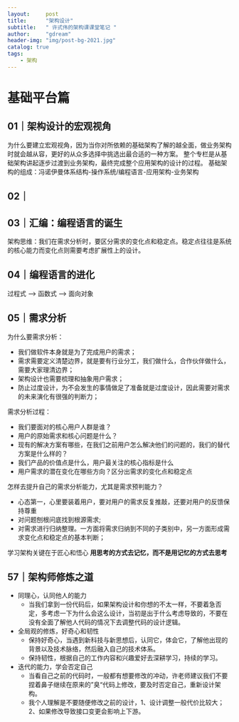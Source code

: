 ```yaml
---
layout:     post
title:      "架构设计"
subtitle:   " 许式伟的架构课课堂笔记 "
author:     "gdream"
header-img: "img/post-bg-2021.jpg"
catalog: true
tags:
    - 架构
---
```



# 基础平台篇

## 01｜架构设计的宏观视角
为什么要建立宏观视角，因为当你对所依赖的基础架构了解的越全面，做业务架构时就会越从容，更好的从众多选择中挑选出最合适的一种方案。
整个专栏是从基础架构讲起逐步过渡到业务架构，最终完成整个应用架构的设计的过程。
基础架构的组成：冯诺伊曼体系结构-操作系统/编程语言-应用架构-业务架构

## 02｜

## 03｜汇编：编程语言的诞生
架构思维：我们在需求分析时，要区分需求的变化点和稳定点。稳定点往往是系统的核心能力而变化点则需要考虑扩展性上的设计。

## 04｜编程语言的进化
过程式 --> 函数式 --> 面向对象

## 05｜需求分析
为什么要需求分析：
- 我们做软件本身就是为了完成用户的需求；
- 需求需要定义清楚边界，就是要有行业分工，我们做什么，合作伙伴做什么，需要大家理清边界；
- 架构设计也需要梳理和抽象用户需求；
- 防止过度设计，为不会发生的事情做足了准备就是过度设计，因此需要对需求的未来演化有很强的判断力；

需求分析过程：
- 我们要面对的核心用户人群是谁？
- 用户的原始需求和核心问题是什么？
- 现有的解决方案有哪些，在我们之前用户怎么解决他们的问题的，我们的替代方案是什么样的？
- 我们产品的价值点是什么，用户最关注的核心指标是什么
- 用户需求的潜在变化在哪些方向？区分出需求的变化点和稳定点

怎样去提升自己的需求分析能力，尤其是需求预判能力？
- 心态第一，心里要装着用户，要对用户的需求反复推敲，还要对用户的反馈保持尊重
- 对问题刨根问底找到根源需求;
- 对需求进行归纳整理。一方面将需求归纳到不同的子类别中，另一方面形成需求变化点和稳定点的基本判断；

学习架构关键在于匠心和悟心
**用思考的方式去记忆，而不是用记忆的方式去思考**

## 57｜架构师修炼之道
- 同理心，认同他人的能力
  - 当我们拿到一份代码后，如果架构设计和你想的不太一样，不要着急否定，多考虑一下为什么会这么设计，当初是出于什么考虑导致的，不要在没有全面了解他人代码的情况下去调整代码的设计逻辑。
- 全局观的修炼，好奇心和韧性
  - 保持好奇心，当遇到新科技与新思想后，认同它，体会它，了解他出现的背景以及技术脉络，然后融入自己的技术体系。
  - 保持韧性，根据自己的工作内容和兴趣爱好去深耕学习，持续的学习。
- 迭代的能力，学会否定自己
  - 当看自己之前的代码时，一般都有想要修改的冲动，许老师建议我们不要捏着鼻子继续在原来的”臭“代码上修改，要及时否定自己，重新设计架构。
  - 我个人理解是不要随便修改之前的设计，1、设计调整一般代价比较大；2、如果修改导致接口变更会影响上下游。